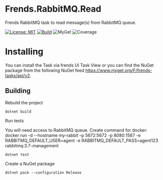 # Frends.RabbitMQ.Read
Frends RabbitMQ task to read message(s) from RabbitMQ queue.

[![License: MIT](https://img.shields.io/badge/License-MIT-green.svg)](https://opensource.org/licenses/MIT) 
[![Build](https://github.com/FrendsPlatform/Frends.RabbitMQ/actions/workflows/Read_build_and_test_on_main.yml/badge.svg)](https://github.com/FrendsPlatform/Frends.RabbitMQ/actions)
![MyGet](https://img.shields.io/myget/frends-tasks/v/Frends.RabbitMQ.Read)
![Coverage](https://app-github-custom-badges.azurewebsites.net/Badge?key=FrendsPlatform/Frends.RabbitMQ/Frends.RabbitMQ.Read|main)

# Installing

You can install the Task via frends UI Task View or you can find the NuGet package from the following NuGet feed https://www.myget.org/F/frends-tasks/api/v2.

## Building


Rebuild the project

`dotnet build`

Run tests

You will need access to RabbitMQ queue. Create command for docker: docker run -d --hostname my-rabbit -p 5672:5672 -p 8080:1567 -e RABBITMQ_DEFAULT_USER=agent -e RABBITMQ_DEFAULT_PASS=agent123  rabbitmq:3.7-management

`dotnet test`


Create a NuGet package

`dotnet pack --configuration Release`